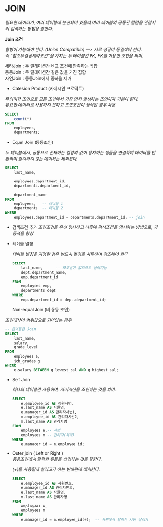 # JOIN
    
*필요한 데이터가, 여러 테이블에 분산되어 있을떄 여러 테이블의 공통된 컬럼을 연결시켜 검색하는 방법을 말한다.*

**Join 조건**

*합병이 가능해야 한다. (Union Compatible) —> 서로 성질이 동일해야 한다.*  
*즉 “참조무결성제약조건”을 가지는 두 테이블간 PK, FK를 이용한 조인을 의미.*  

    
  
세타Join : 두 릴레이션간 비교 조건에 만족하는 집합  
동등Join : 두 릴레이션간 같은 값을 가진 집합  
자연Join : 동등Join에서 중복을 제거  
  
  
    
- Catesion Product (카데시안 프로덕트)

*무의미한 조인으로 모든 조인에서 가장 먼저 발생하는 조인이자 기본이 된다.*  
*유요한 데이터로 사용하지 못하고 조인조건이 생략된 경우 사용*  

```sql
SELECT
    count(*)
FROM
    employees,
    departments;
```

- Equal Join (동등조인)

*두 테이블에서, 공통으로 존재하는 컬럼의 값이 일치하는 행들을 연결하여 데이터를 반환하며 일치하지 않는 데이터는 제외된다.*

```sql
SELECT
    last_name,

    employees.department_id,
    departments.department_id, 

    department_name
FROM
    employees,   -- 테이블 1
    departments  -- 테이블 2 
WHERE
    employees.department_id = departments.department_id; -- join
```

- 검색조건 추가
*조인조건을 우선 명시하고 나중에 검색조건을 명시하는 방법으로, 가동석을 향상*
- 테이블 별칭
    
    *테이블 별칭을 지정한 경우 반드시 별칭을 사용하여 참조해야 한다*  
    ```sql
    SELECT
        last_name,      -- 모호성이 없으므로 생략가능
        dept.department_name,
        emp.department_id
    FROM
        employees emp,
        departments dept
    WHERE
        emp.department_id = dept.department_id;
    ```  
    Non-equal Join (비 동등 조인)

*조인대상이 범위값으로 되어있는 경우*

```sql
-- 급여등급 Join
SELECT                      
    last_name,
    salary,
    grade_level
FROM
    employees e,
    job_grades g
WHERE
    e.salary BETWEEN g.lowest_sal AND g.highest_sal;
```

- Self Join  
  
    *하나의 테이블만 사용하여, 자기자신을 조인하는 것을 의미.*  

    ```sql
    SELECT
        e.employee_id AS 직원사번,
        e.last_name AS 사원명,
        e.manager_id AS 관리자사번1,
        m.employee_id AS 관리자사번2,
        m.last_name AS 관리자명
    FROM
        employees e,-- 사번
        employees m -- 관리자(복제)
    WHERE
        e.manager_id = m.employee_id;
    ```

- Outer join ( Left or Right )  
    *동등조인에서 탈락한 튜플을 삽입하는 것을 말한다.*  

    *(+)를 사용할때 살리고자 하는 반대편에 배치한다.*  
 
    ```sql
    SELECT
        e.employee_id AS 사원번호,
        e.manager_id AS 관리자번호,
        e.last_name AS 사원명,
        m.last_name AS 관리자명
    FROM
        employees e,
        employees m
    WHERE
        e.manager_id = m.employee_id(+);  -- 사원에서 탈락한 사원 살리기
    ```
